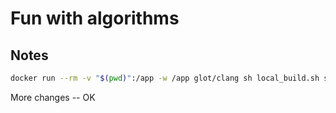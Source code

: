 # Fun with algorithms

## Notes

```sh
docker run --rm -v "$(pwd)":/app -w /app glot/clang sh local_build.sh soln
```


More changes
-- OK

